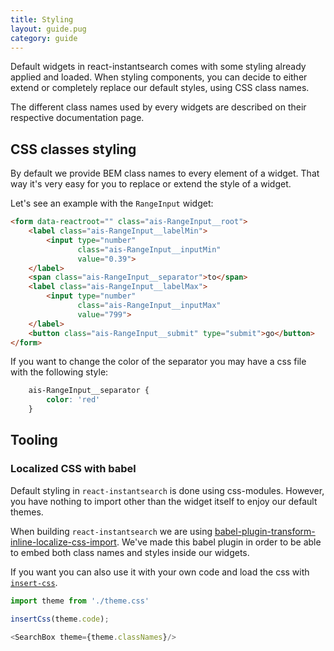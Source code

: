 ```yaml
---
title: Styling
layout: guide.pug
category: guide
---
```


Default widgets in react-instantsearch comes with some styling already applied and loaded. When styling components, you can decide to either extend or completely replace our default styles, using CSS class names.

The different class names used by every widgets are described on their respective documentation page.

## CSS classes styling

By default we provide BEM class names to every element of a widget. That way it's very easy for you to replace or extend the style of a widget.

Let's see an example with the `RangeInput` widget:

```html
<form data-reactroot="" class="ais-RangeInput__root">
	<label class="ais-RangeInput__labelMin">
		<input type="number" 
		       class="ais-RangeInput__inputMin" 
		       value="0.39">
	</label>
	<span class="ais-RangeInput__separator">to</span>
	<label class="ais-RangeInput__labelMax">
		<input type="number" 
		       class="ais-RangeInput__inputMax" 
		       value="799">
	</label>
	<button class="ais-RangeInput__submit" type="submit">go</button>
</form>
```

If you want to change the color of the separator you may have a css file with the following style:

```css
	ais-RangeInput__separator {
		color: 'red'
	}
```

## Tooling

### Localized CSS with babel

Default styling in `react-instantsearch` is done using css-modules. However, you have nothing to import other than the widget itself to enjoy our default themes.

When building `react-instantsearch` we are using [babel-plugin-transform-inline-localize-css-import](https://github.com/algolia/babel-plugin-transform-inline-localize-css-import). We've made this babel plugin in order to be able to embed both class names and styles inside our widgets.

If you want you can also use it with your own code and load the css with [`insert-css`](https://github.com/substack/insert-css).

```js
import theme from './theme.css'

insertCss(theme.code);

<SearchBox theme={theme.classNames}/>
```
